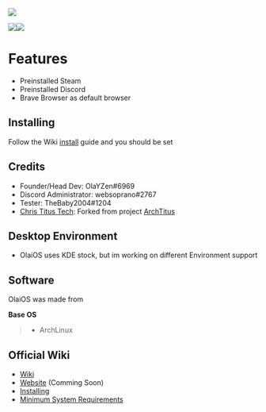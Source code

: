 <img src="https://github.com/OlaiOS/KDE/blob/main/OlaiOS.png?raw=true"/>

<img src="https://github.com/OlaiOS/KDE/blob/main/OlaiOSLogoRemakeSmall.png?raw=true"/><img src="https://github.com/OlaiOS/KDE/blob/main/OlaiOSlogo.png?raw=true"/>

#  **Features**
- Preinstalled Steam
- Preinstalled Discord
- Brave Browser as default browser

## **Installing**
Follow the Wiki [install](https://github.com/OlaYZen/OlaiOS/wiki/Installing-the-OS) guide and you should be set

## **Credits**
- Founder/Head Dev: OlaYZen#6969
- Discord Administrator: websoprano#2767
- Tester: TheBaby2004#1204
- [Chris Titus Tech](https://www.youtube.com/c/ChrisTitusTech): Forked from project [ArchTitus](https://github.com/ChrisTitusTech/ArchTitus)

## **Desktop Environment**
- OlaiOS uses KDE stock, but im working on different Environment support

## **Software**
OlaiOS was made from

**Base OS**
> - ArchLinux

## **Official Wiki**
- [Wiki](https://github.com/OlaYZen/OlaiOS/wiki)
- [Website](https://github.com/OlaYZen/OlaiOS#readme) (Comming Soon)
- [Installing](https://github.com/OlaYZen/OlaiOS/wiki/Installing-the-OS)
- [Minimum System Requirements](https://github.com/OlaYZen/OlaiOS/wiki/Minimum-System-Requirements)
